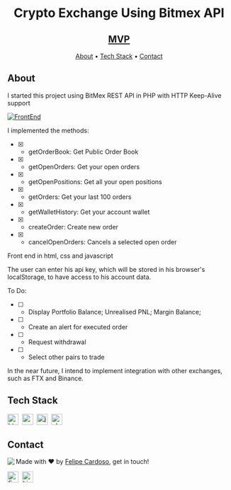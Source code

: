 <h1 align="center">
	Crypto Exchange Using Bitmex API
</h1>
<h2 align="center">
	<a href="https://lynxsw.com.br/mvpCryptoExchange/"> MVP </a>
</h2>

<p align="center">
	<a href="#about">About</a> •
	<a href="#tech-stack">Tech Stack</a> •
	<a href="#contact">Contact</a> 
</p>

## About

I started this project using BitMex REST API in PHP with HTTP Keep-Alive support

[![FrontEnd](https://prnt.sc/bJ7Fy8yZRW4Q)](https://lynxsw.com.br/mvpCryptoExchange/)

I implemented the methods: 
- [x] - getOrderBook: Get Public Order Book
- [x] - getOpenOrders: Get your open orders
- [x] - getOpenPositions: Get all your open positions
- [x] - getOrders: Get your last 100 orders
- [x] - getWalletHistory: Get your account wallet
- [x] - createOrder: Create new order
- [x] - cancelOpenOrders: Cancels a selected open order

Front end in html, css and javascript

The user can enter his api key, which will be stored in his browser's localStorage, to have access to his account data.

To Do:
- [ ] - Display Portfolio Balance; Unrealised PNL; Margin Balance;
- [ ] - Create an alert for executed order
- [ ] - Request withdrawal
- [ ] - Select other pairs to trade

In the near future, I intend to implement integration with other exchanges, such as FTX and Binance.

## Tech Stack
<img src="https://img.shields.io/badge/Html5-05122A?style=flat&logo=html5" alt="html5 Badge" height="25">&nbsp;
<img src="https://img.shields.io/badge/Css3-05122A?style=flat&logo=css3" alt="css3 Badge" height="25">&nbsp;
<img src="https://img.shields.io/badge/Javascript-05122A?style=flat&logo=javascript" alt="javascript Badge" height="25">&nbsp;
<img src="https://img.shields.io/badge/Php-05122A?style=flat&logo=php" alt="php Badge" height="25">&nbsp;

## Contact
<img align="left" src="https://avatars.githubusercontent.com/fcms14?size=100">

Made with ❤️ by [Felipe Cardoso](https://github.com/fcms14), get in touch!

<a href="mailto:fcms14" target="_blank"><img src="https://img.shields.io/badge/Email-D14836?style=flat&logo=gmail&logoColor=white" alt="Email Badge" height="25"></a>&nbsp;
<a href="https://www.linkedin.com/in/fcms14" target="_blank"><img src="https://img.shields.io/badge/Linkedin-0077B5?style=flat&logo=linkedin&logoColor=white" alt="LinkedIn Badge" height="25"></a>&nbsp;

<br clear="left"/>
